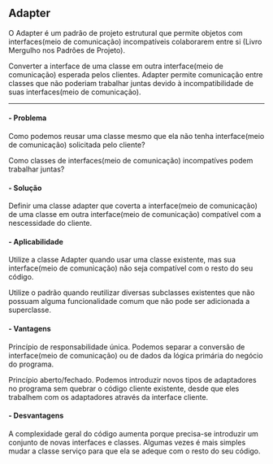 ## Adapter

O Adapter é um padrão de projeto estrutural que permite objetos com interfaces(meio de comunicação) incompatíveis colaborarem entre si (Livro Mergulho nos Padrões de Projeto).

Converter a interface de uma classe em outra interface(meio de comunicação) esperada pelos clientes. Adapter permite comunicação entre classes que não poderiam trabalhar juntas devido à incompatibilidade de suas interfaces(meio de comunicação). 

---
#### - Problema

Como podemos reusar uma classe mesmo que ela não tenha interface(meio de comunicação) solicitada pelo cliente?

Como classes de interfaces(meio de comunicação) incompatíves podem trabalhar juntas?   

#### - Solução
   
Definir uma classe adapter que coverta a interface(meio de comunicação) de uma classe em outra interface(meio de comunicação) compatível com a nescessidade do cliente.

#### - Aplicabilidade

Utilize a classe Adapter quando usar uma classe existente, mas sua interface(meio de comunicação) não seja compatível com o resto do seu código.

Utilize o padrão quando reutilizar diversas subclasses existentes que não possuam alguma funcionalidade comum que não pode ser adicionada a superclasse.

#### - Vantagens

Princípio de responsabilidade única. Podemos separar a conversão de interface(meio de comunicação) ou de dados da lógica primária do negócio do programa.

Princípio aberto/fechado. Podemos introduzir novos tipos de adaptadores no programa sem quebrar o código cliente existente, desde que eles trabalhem com os adaptadores através da interface cliente.

#### - Desvantagens

A complexidade geral do código aumenta porque precisa-se introduzir um conjunto de novas interfaces e classes. Algumas vezes é mais simples mudar a classe serviço para que ela se adeque com o resto do seu código.

